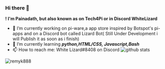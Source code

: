 ### Hi there 👋 
**! I'm Painadath, but also known as on Tech4Pi or in Discord WhiteLizard**

- 🔭 I’m currently working on pi-ware,a app store inspired by Botspot's pi-apps and on a Discord bot called Lizard Bot( Still Under Development i will Publish it as soon as i finish)
- 🌱 I’m currently learning ***python,HTML/CSS, Javascript,Bash***
- 📫 How to reach me: White Lizard#8408 on Discord
![github stats](https://github-readme-stats.vercel.app/api?username=Painadath)
<p><img align="center" src="https://github-readme-stats.vercel.app/api/top-langs/?username=Painadath&layout=compact" alt="remyk888" /></p>
<br>
